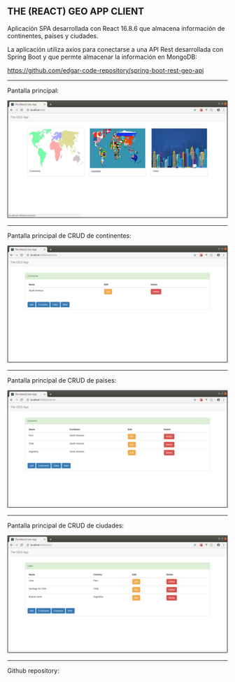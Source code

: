 THE (REACT) GEO APP CLIENT
--------------------------------------------------------------------------------------------------------------------

Aplicación SPA desarrollada con React 16.8.6 que almacena información de continentes, países y ciudades.

La aplicación utiliza axios para conectarse a una API Rest desarrollada con Spring Boot y que permte almacenar
la información en MongoDB: 

https://github.com/edgar-code-repository/spring-boot-rest-geo-api

--------------------------------------------------------------------------------------------------------------------

Pantalla principal:

![Screenshot Main](screenshots/main_page.png)

--------------------------------------------------------------------------------------------------------------------

Pantalla principal de CRUD de continentes:

![Screenshot Continentes](screenshots/main_crud_continentes.png)

--------------------------------------------------------------------------------------------------------------------

Pantalla principal de CRUD de paises:

![Screenshot Paises](screenshots/main_crud_paises.png)

--------------------------------------------------------------------------------------------------------------------

Pantalla principal de CRUD de ciudades:

![Screenshot Ciudades](screenshots/main_crud_ciudades.png)

--------------------------------------------------------------------------------------------------------------------

Github repository:  

